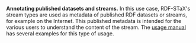 **Annotating published datasets and streams.** In this use case, RDF-STaX's stream types are used as metadata of published RDF datasets or streams, for example on the Internet. This published metadata is intended for the various users to understand the content of the stream. The [usage manual](../use-it.md) has several examples for this type of usage.
